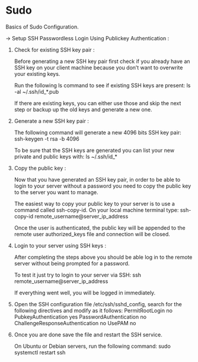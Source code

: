 # Sudo
Basics of Sudo Configuration.

-> Setup SSH Passwordless Login Using Publickey Authentication :
   
   01. Check for existing SSH key pair :

       Before generating a new SSH key pair first check if you already have an SSH key on your client machine because you don’t want to overwrite your          existing keys.

       Run the following ls command to see if existing SSH keys are present:
       ls -al ~/.ssh/id_*.pub
       
       If there are existing keys, you can either use those and skip the next step or backup up the old keys and generate a new one.
    
   02. Generate a new SSH key pair :
       
       The following command will generate a new 4096 bits SSH key pair:
       ssh-keygen -t rsa -b 4096
       
       To be sure that the SSH keys are generated you can list your new private and public keys with:
       ls ~/.ssh/id_*
       
   03. Copy the public key :
   
       Now that you have generated an SSH key pair, in order to be able to login to your server without a password you need to copy the public key to the        server you want to manage.

       The easiest way to copy your public key to your server is to use a command called ssh-copy-id. On your local machine terminal type:
       ssh-copy-id remote_username@server_ip_address
       
       Once the user is authenticated, the public key will be appended to the remote user authorized_keys file and connection will be closed.
       
   04. Login to your server using SSH keys :
    
       After completing the steps above you should be able log in to the remote server without being prompted for a password.

       To test it just try to login to your server via SSH:
       ssh remote_username@server_ip_address
       
       If everything went well, you will be logged in immediately.
       
   05. Open the SSH configuration file /etc/ssh/sshd_config, search for the following directives and modify as it follows: 
       PermitRootLogin no 
       PubkeyAuthentication yes 
       PasswordAuthentication no 
       ChallengeResponseAuthentication no 
       UsePAM no 
       
   06. Once you are done save the file and restart the SSH service.

       On Ubuntu or Debian servers, run the following command:
       sudo systemctl restart ssh
